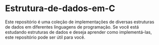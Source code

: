 # Estrutura-de-dados-em-C
Este repositório é uma coleção de implementações de diversas estruturas de dados em diferentes linguagens de programação. Se você está estudando estruturas de dados e deseja aprender como implementá-las, este repositório pode ser útil para você.
